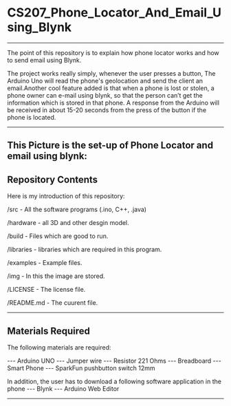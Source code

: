 # CS207_Phone_Locator_And_Email_Using_Blynk
--------------------------------------------

The point of this repository is to explain how phone locator works and how to send email using Blynk. 

The project works really simply, whenever the user presses a button, The Arduino Uno will read the phone's geolocation and send the client an email.Another cool feature added  is that when a phone is lost or stolen, a phone owner can e-mail using blynk, so that the person can’t get the information which is stored in that phone. A response from the Arduino will be received in about 15-20 seconds from the press of the button if the phone is located.

**********************************************************************************************************************
This Picture is the set-up of Phone Locator and email using blynk:
----------------------------------------------------------------





Repository Contents
--------------------
Here is my introduction  of this repository:

/src - All the software programs (.ino, C++, .java)

/hardware -  all 3D and other desgin model.

/build - Files which are good to run.

/libraries - libraries which are required in this program.

/examples - Example files.

/img - In this the image are stored. 

/LICENSE - The license file.

/README.md - The cuurent file.

***********************************************************************************************************************
Materials Required
-------------------

The following materials are required:

--- Arduino UNO
--- Jumper wire 
--- Resistor 221 Ohms
--- Breadboard
--- Smart Phone 
--- SparkFun pushbutton switch 12mm

In addition, the user has to download a following software application in the phone
--- Blynk 
--- Arduino Web Editor 

**********************************************************************************************************************

